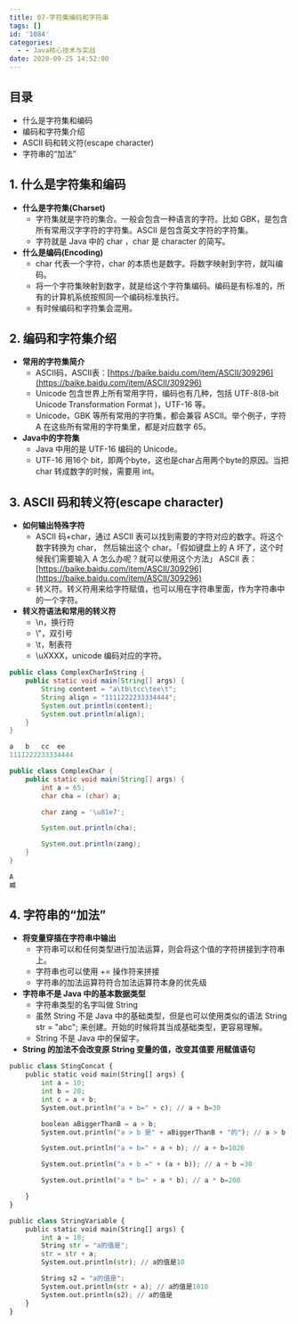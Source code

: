 ```yaml
---
title: 07-字符集编码和字符串
tags: []
id: '1084'
categories:
  - - Java核心技术与实战
date: 2020-09-25 14:52:00
---
```


## 目录

*   什么是字符集和编码
*   编码和字符集介绍
*   ASCII 码和转义符(escape character)
*   字符串的“加法”

## 1\. 什么是字符集和编码

*   **什么是字符集(Charset)**
    *   字符集就是字符的集合。一般会包含一种语言的字符。比如 GBK，是包含所有常用汉字字符的字符集。ASCII 是包含英文字符的字符集。
    *   字符就是 Java 中的 char ，char 是 character 的简写。
*   **什么是编码(Encoding)**
    *   char 代表一个字符，char 的本质也是数字。将数字映射到字符，就叫编码。
    *   将一个字符集映射到数字，就是给这个字符集编码。编码是有标准的，所有的计算机系统按照同一个编码标准执行。
    *   有时候编码和字符集会混用。

## 2\. 编码和字符集介绍

*   **常用的字符集简介**
    *   ASCII码，ASCII表：[https://baike.baidu.com/item/ASCII/309296](https://baike.baidu.com/item/ASCII/309296)
    *   Unicode 包含世界上所有常用字符，编码也有几种，包括 UTF-8(8-bit Unicode Transformation Format )，UTF-16 等。
    *   Unicode，GBK 等所有常用的字符集，都会兼容 ASCII。举个例子，字符 A 在这些所有常用的字符集里，都是对应数字 65。
*   **Java中的字符集**
    *   Java 中用的是 UTF-16 编码的 Unicode。
    *   UTF-16 用16个 bit，即两个byte，这也是char占用两个byte的原因。当把 char 转成数字的时候，需要用 int。

## 3\. ASCII 码和转义符(escape character)

*   **如何输出特殊字符**
    *   ASCII 码+char，通过 ASCII 表可以找到需要的字符对应的数字。将这个数字转换为 char， 然后输出这个 char。「假如键盘上的 A 坏了，这个时候我们需要输入 A 怎么办呢？就可以使用这个方法」 ASCII 表：[https://baike.baidu.com/item/ASCII/309296](https://baike.baidu.com/item/ASCII/309296)
    *   转义符。转义符用来给字符赋值，也可以用在字符串里面，作为字符串中的一个字符。
*   **转义符语法和常用的转义符**
    *   \\n，换行符
    *   \\"，双引号
    *   \\t，制表符
    *   \\uXXXX，unicode 编码对应的字符。

```java
public class ComplexCharInString {
    public static void main(String[] args) {
        String content = "a\tb\tcc\tee\t";
        String align = "1111222233334444";
        System.out.println(content);
        System.out.println(align);
    }
}
```

```java
a   b   cc  ee  
1111222233334444
```

```java
public class ComplexChar {
    public static void main(String[] args) {
        int a = 65;
        char cha = (char) a;

        char zang = '\u81e7';

        System.out.println(cha);

        System.out.println(zang);
    }
}
```

```java
A
臧
```

## 4\. 字符串的“加法”

*   **将变量穿插在字符串中输出**
    *   字符串可以和任何类型进行加法运算，则会将这个值的字符拼接到字符串上。
    *   字符串也可以使用 += 操作符来拼接
    *   字符串的加法运算符符合加法运算符本身的优先级
*   **字符串不是 Java 中的基本数据类型**
    *   字符串类型的名字叫做 String
    *   虽然 String 不是 Java 中的基础类型，但是也可以使用类似的语法 String str = "abc"; 来创建。开始的时候将其当成基础类型，更容易理解。
    *   String 不是 Java 中的保留字。
*   **String 的加法不会改变原 String 变量的值，改变其值要 用赋值语句**

```python
public class StingConcat {
    public static void main(String[] args) {
        int a = 10;
        int b = 20;
        int c = a + b;
        System.out.println("a + b=" + c); // a + b=30

        boolean aBiggerThanB = a > b;
        System.out.println("a > b 是" + aBiggerThanB + "的"); // a > b 是false的

        System.out.println("a + b=" + a + b); // a + b=1020

        System.out.println("a + b =" + (a + b)); // a + b =30

        System.out.println("a * b=" + a * b); // a * b=200

    }
}
```

```python
public class StringVariable {
    public static void main(String[] args) {
        int a = 10;
        String str = "a的值是";
        str = str + a;
        System.out.println(str); // a的值是10

        String s2 = "a的值是";
        System.out.println(str + a); // a的值是1010
        System.out.println(s2); // a的值是
    }
}
```